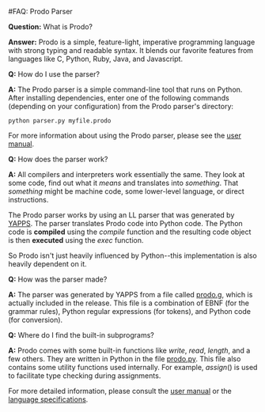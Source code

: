 #FAQ: Prodo Parser

**Question:** What is Prodo?

**Answer:** Prodo is a simple, feature-light, imperative programming language with strong typing and readable syntax. It blends our favorite features from languages like C, Python, Ruby, Java, and Javascript.

**Q:** How do I use the parser?

**A:** The Prodo parser is a simple command-line tool that runs on Python. After installing dependencies, enter one of the following commands (depending on your configuration) from the Prodo parser's directory:

    python parser.py myfile.prodo

For more information about using the Prodo parser, please see the [user manual](https://github.com/prodo-team/prodo/blob/master/prodobigay_manual.pdf).

**Q:** How does the parser work?

**A:** All compilers and interpreters work essentially the same. They look at some code, find out what it _means_ and translates into _something_. That _something_ might be machine code, some lower-level language, or direct instructions.

The Prodo parser works by using an LL parser that was generated by [YAPPS](http://github.com/smurfix/yapps). The parser translates Prodo code into Python code. The Python code is **compiled** using the _compile_ function and the resulting code object is then **executed** using the _exec_ function.

So Prodo isn't just heavily influenced by Python--this implementation is also heavily dependent on it.

**Q:** How was the parser made?

**A:** The parser was generated by YAPPS from a file called [prodo.g](https://github.com/prodo-team/prodo/blob/master/prodo.g), which is actually included in the release. This file is a combination of EBNF (for the grammar rules), Python regular expressions (for tokens), and Python code (for conversion).

**Q:** Where do I find the built-in subprograms?

**A:** Prodo comes with some built-in functions like _write_, _read_, _length_, and a few others. They are written in Python in the file [prodo.py](https://github.com/prodo-team/prodo/blob/master/prodo.py). This file also contains some utility functions used internally. For example, _assign_() is used to facilitate type checking during assignments.

For more detailed information, please consult the [user manual](https://github.com/prodo-team/prodo/blob/master/prodobigay_manual.pdf) or the [language specifications](https://github.com/prodo-team/prodo/blob/master/prodobigay_finalspecs.pdf).
